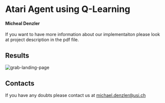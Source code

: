 # Atari Agent using Q-Learning

#### Micheal Denzler

If you want to have more information about our implementaiton please look at project description in the pdf file.

## Results
![grab-landing-page](https://github.com/michaeldenzler/AtariAgentQ-Learning/blob/9444475e3c46afaa127c097dc2862814fcbf0dd7/AssaultResultGIF.gif)

## Contacts 

If you have any doubts please contact us at michael.denzler@usi.ch
